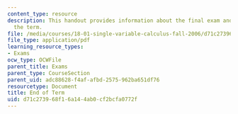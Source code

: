 ```yaml
---
content_type: resource
description: This handout provides information about the final exam and the end of
  the term.
file: /media/courses/18-01-single-variable-calculus-fall-2006/d71c273968f16a144ab0cf2bcfa0772f_endoftermf06.pdf
file_type: application/pdf
learning_resource_types:
- Exams
ocw_type: OCWFile
parent_title: Exams
parent_type: CourseSection
parent_uid: adc88628-f4af-afbd-2575-962ba651df76
resourcetype: Document
title: End of Term
uid: d71c2739-68f1-6a14-4ab0-cf2bcfa0772f
---
```

